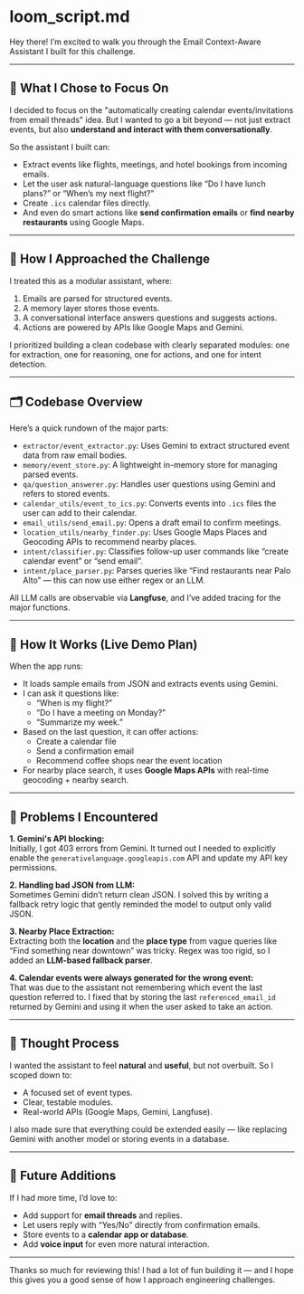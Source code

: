# loom_script.md

Hey there! I’m excited to walk you through the Email Context-Aware Assistant I built for this challenge.

---

## 🔧 What I Chose to Focus On

I decided to focus on the "automatically creating calendar events/invitations from email threads" idea. But I wanted to go a bit beyond — not just extract events, but also **understand and interact with them conversationally**.

So the assistant I built can:
- Extract events like flights, meetings, and hotel bookings from incoming emails.
- Let the user ask natural-language questions like “Do I have lunch plans?” or “When’s my next flight?”
- Create `.ics` calendar files directly.
- And even do smart actions like **send confirmation emails** or **find nearby restaurants** using Google Maps.

---

## 🧠 How I Approached the Challenge

I treated this as a modular assistant, where:
1. Emails are parsed for structured events.
2. A memory layer stores those events.
3. A conversational interface answers questions and suggests actions.
4. Actions are powered by APIs like Google Maps and Gemini.

I prioritized building a clean codebase with clearly separated modules: one for extraction, one for reasoning, one for actions, and one for intent detection.

---

## 🗂 Codebase Overview

Here’s a quick rundown of the major parts:

- `extractor/event_extractor.py`: Uses Gemini to extract structured event data from raw email bodies.
- `memory/event_store.py`: A lightweight in-memory store for managing parsed events.
- `qa/question_answerer.py`: Handles user questions using Gemini and refers to stored events.
- `calendar_utils/event_to_ics.py`: Converts events into `.ics` files the user can add to their calendar.
- `email_utils/send_email.py`: Opens a draft email to confirm meetings.
- `location_utils/nearby_finder.py`: Uses Google Maps Places and Geocoding APIs to recommend nearby places.
- `intent/classifier.py`: Classifies follow-up user commands like “create calendar event” or “send email”.
- `intent/place_parser.py`: Parses queries like “Find restaurants near Palo Alto” — this can now use either regex or an LLM.

All LLM calls are observable via **Langfuse**, and I’ve added tracing for the major functions.

---

## 🧪 How It Works (Live Demo Plan)

When the app runs:
- It loads sample emails from JSON and extracts events using Gemini.
- I can ask it questions like:
  - “When is my flight?”
  - “Do I have a meeting on Monday?”
  - “Summarize my week.”
- Based on the last question, it can offer actions:
  - Create a calendar file
  - Send a confirmation email
  - Recommend coffee shops near the event location
- For nearby place search, it uses **Google Maps APIs** with real-time geocoding + nearby search.

---

## 🧱 Problems I Encountered

**1. Gemini's API blocking:**  
Initially, I got 403 errors from Gemini. It turned out I needed to explicitly enable the `generativelanguage.googleapis.com` API and update my API key permissions.

**2. Handling bad JSON from LLM:**  
Sometimes Gemini didn’t return clean JSON. I solved this by writing a fallback retry logic that gently reminded the model to output only valid JSON.

**3. Nearby Place Extraction:**  
Extracting both the **location** and the **place type** from vague queries like “Find something near downtown” was tricky. Regex was too rigid, so I added an **LLM-based fallback parser**.

**4. Calendar events were always generated for the wrong event:**  
That was due to the assistant not remembering which event the last question referred to. I fixed that by storing the last `referenced_email_id` returned by Gemini and using it when the user asked to take an action.

---

## 🧭 Thought Process

I wanted the assistant to feel **natural** and **useful**, but not overbuilt. So I scoped down to:
- A focused set of event types.
- Clear, testable modules.
- Real-world APIs (Google Maps, Gemini, Langfuse).

I also made sure that everything could be extended easily — like replacing Gemini with another model or storing events in a database.

---

## 🌱 Future Additions

If I had more time, I’d love to:
- Add support for **email threads** and replies.
- Let users reply with “Yes/No” directly from confirmation emails.
- Store events to a **calendar app or database**.
- Add **voice input** for even more natural interaction.

---

Thanks so much for reviewing this! I had a lot of fun building it — and I hope this gives you a good sense of how I approach engineering challenges.
